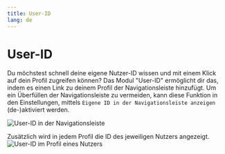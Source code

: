 ```yaml
---
title: User-ID
lang: de
---
```


# User-ID

Du möchstest schnell deine eigene Nutzer-ID wissen und mit einem Klick auf dein Profil zugreifen können?
Das Modul "User-ID" ermöglicht dir das, indem es einen Link zu deinem Profil der Navigationsleiste hinzufügt.
Um ein Überfüllen der Navigationsleiste zu vermeiden, kann diese Funktion in den Einstellungen, mittels `Eigene ID in der Navigationsleiste anzeigen` (de-)aktiviert werden.

![User-ID in der Navigationsleiste](/docs/assets/userid/img/navbar.png)

Zusätzlich wird in jedem Profil die ID des jeweiligen Nutzers angezeigt.
![User-ID im Profil eines Nutzers](/docs/assets/userid/img/profile.png)
